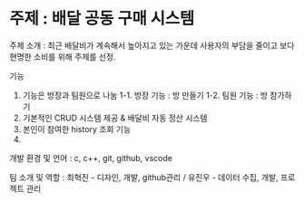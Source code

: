 # 주제 : 배달 공동 구매 시스템

주제 소개 : 최근 배달비가 계속해서 높아지고 있는 가운데 사용자의 부담을 줄이고 보다 현명한 소비를 위해 주제를 선정.

기능
  1. 기능은 방장과 팀원으로 나눔
    1-1. 방장 기능 : 방 만들기
    1-2. 팀원 기능 : 방 참가하기
  2. 기본적인 CRUD 시스템 제공 & 배달비 자동 정산 시스템
  3. 본인이 참여한 history 조회 기능
  4. 
 
개발 환경 및 언어 : c, c++, git, github, vscode

팀 소개 및 역할 : 최혁진 - 디자인, 개발, github관리 / 유진우 -  데이터 수집, 개발, 프로젝트 관리
